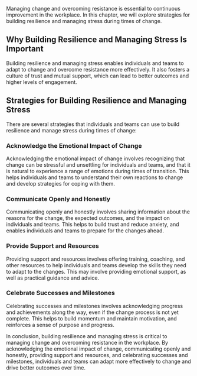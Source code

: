 
Managing change and overcoming resistance is essential to continuous improvement in the workplace. In this chapter, we will explore strategies for building resilience and managing stress during times of change.

Why Building Resilience and Managing Stress Is Important
--------------------------------------------------------

Building resilience and managing stress enables individuals and teams to adapt to change and overcome resistance more effectively. It also fosters a culture of trust and mutual support, which can lead to better outcomes and higher levels of engagement.

Strategies for Building Resilience and Managing Stress
------------------------------------------------------

There are several strategies that individuals and teams can use to build resilience and manage stress during times of change:

### Acknowledge the Emotional Impact of Change

Acknowledging the emotional impact of change involves recognizing that change can be stressful and unsettling for individuals and teams, and that it is natural to experience a range of emotions during times of transition. This helps individuals and teams to understand their own reactions to change and develop strategies for coping with them.

### Communicate Openly and Honestly

Communicating openly and honestly involves sharing information about the reasons for the change, the expected outcomes, and the impact on individuals and teams. This helps to build trust and reduce anxiety, and enables individuals and teams to prepare for the changes ahead.

### Provide Support and Resources

Providing support and resources involves offering training, coaching, and other resources to help individuals and teams develop the skills they need to adapt to the changes. This may involve providing emotional support, as well as practical guidance and advice.

### Celebrate Successes and Milestones

Celebrating successes and milestones involves acknowledging progress and achievements along the way, even if the change process is not yet complete. This helps to build momentum and maintain motivation, and reinforces a sense of purpose and progress.

In conclusion, building resilience and managing stress is critical to managing change and overcoming resistance in the workplace. By acknowledging the emotional impact of change, communicating openly and honestly, providing support and resources, and celebrating successes and milestones, individuals and teams can adapt more effectively to change and drive better outcomes over time.
